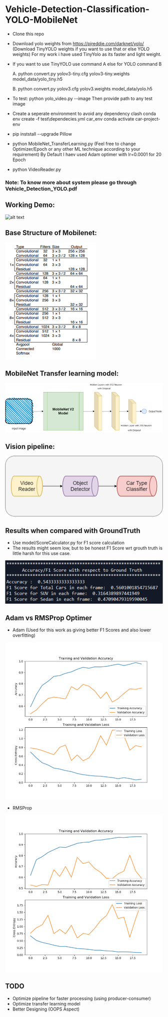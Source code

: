 # Vehicle-Detection-Classification-YOLO-MobileNet

* Clone this repo
* Download yolo weights from https://pjreddie.com/darknet/yolo/ (Download TinyYOLO weights if you want to use that or else YOLO weights) For my work i have used TinyYolo as its faster and light weight.
* If you want to use TinyYOLO use command A else for YOLO command B

  A. python convert.py yolov3-tiny.cfg yolov3-tiny.weights model_data/yolo_tiny.h5
  
  B. python convert.py yolov3.cfg yolov3.weights model_data/yolo.h5
* To test: python yolo_video.py --image
  Then provide path to any test image
* Create a seperate environment to avoid any dependency clash
  conda env create -f test\dependecies.yml car_env
  conda activate car-project-env
* pip inststall --upgrade Pillow
* python MobileNet_TransferLearning.py (Feel free to change Optimizer/Epoch or any other ML technique according to your requirement) By Default I haev used Adam optimer with lr=0.0001 for 20 Epoch
* python VideoReader.py

### Note: To know more about system please go through Vehicle_Detection_YOLO.pdf

## Working Demo:

![alt text](https://github.com/prakhargurawa/Vehicle-Detection-Classification-YOLO-MobileNet/blob/main/saved_models/Output.gif?raw=true)

## Base Structure of Mobilenet:

![alt text](https://github.com/prakhargurawa/Vehicle-Detection-Classification-YOLO-MobileNet/blob/main/saved_models/MobileNetModel.png?raw=true)

## MobileNet Transfer learning model:

![alt text](https://github.com/prakhargurawa/Vehicle-Detection-Classification-YOLO-MobileNet/blob/main/images/model.png?raw=true)

## Vision pipeline:

![alt text](https://github.com/prakhargurawa/Vehicle-Detection-Classification-YOLO-MobileNet/blob/main/images/pipeline.png?raw=true)

## Results when compared with GroundTruth 
* Use model/ScoreCalculator.py for F1 score calculation
* The results might seem low, but to be honest F1 Score wrt grouth truth is little harsh for this use case.

![alt text](https://github.com/prakhargurawa/Vehicle-Detection-Classification-YOLO-MobileNet/blob/main/saved_models/Stats_Output_Adam20Epoch.PNG?raw=true)

## Adam vs RMSProp Optimer 
* Adam (Used for this work as giving better F1 Scores and also lower overfitting)

![alt text](https://github.com/prakhargurawa/Vehicle-Detection-Classification-YOLO-MobileNet/blob/main/saved_models/Adam_20Epoch_Car.png?raw=true)

* RMSProp

![alt text](https://github.com/prakhargurawa/Vehicle-Detection-Classification-YOLO-MobileNet/blob/main/saved_models/RMSProp_20Epoch.png?raw=true)


## TODO
* Optimize pipeline for faster processing (using producer-consumer)
* Optimize transfer learning model
* Better Designing (OOPS Aspect)

